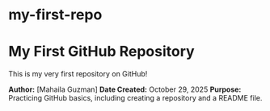# my-first-repo
# My First GitHub Repository

This is my very first repository on GitHub!

**Author:** [Mahaila Guzman]
**Date Created:** October 29, 2025
**Purpose:** Practicing GitHub basics, including creating a repository and a README file.

